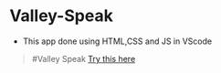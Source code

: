 # Valley-Speak
* This app done using HTML,CSS and JS in VScode

>#Valley Speak
>[Try this here](https://valley-speak.netlify.app/)

